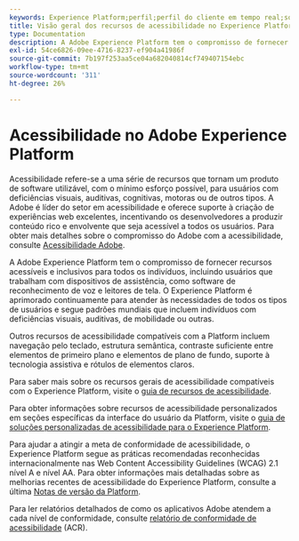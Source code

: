 ```yaml
---
keywords: Experience Platform;perfil;perfil do cliente em tempo real;solução de problemas;API;perfil unificado;Perfil unificado;perfil;gráficos XDM
title: Visão geral dos recursos de acessibilidade no Experience Platform
type: Documentation
description: A Adobe Experience Platform tem o compromisso de fornecer recursos acessíveis e inclusivos para todos os indivíduos.
exl-id: 54ce6826-09ee-4716-8237-ef904a41986f
source-git-commit: 7b197f253aa5ce04a682040814cf749407154ebc
workflow-type: tm+mt
source-wordcount: '311'
ht-degree: 26%

---
```


# Acessibilidade no Adobe Experience Platform

Acessibilidade refere-se a uma série de recursos que tornam um produto de software utilizável, com o mínimo esforço possível, para usuários com deficiências visuais, auditivas, cognitivas, motoras ou de outros tipos. A Adobe é líder do setor em acessibilidade e oferece suporte à criação de experiências web excelentes, incentivando os desenvolvedores a produzir conteúdo rico e envolvente que seja acessível a todos os usuários. Para obter mais detalhes sobre o compromisso do Adobe com a acessibilidade, consulte [Acessibilidade Adobe](https://www.adobe.com/accessibility.html).

A Adobe Experience Platform tem o compromisso de fornecer recursos acessíveis e inclusivos para todos os indivíduos, incluindo usuários que trabalham com dispositivos de assistência, como software de reconhecimento de voz e leitores de tela. O Experience Platform é aprimorado continuamente para atender às necessidades de todos os tipos de usuários e segue padrões mundiais que incluem indivíduos com deficiências visuais, auditivas, de mobilidade ou outras.

Outros recursos de acessibilidade compatíveis com a Platform incluem navegação pelo teclado, estrutura semântica, contraste suficiente entre elementos de primeiro plano e elementos de plano de fundo, suporte à tecnologia assistiva e rótulos de elementos claros.

Para saber mais sobre os recursos gerais de acessibilidade compatíveis com o Experience Platform, visite o [guia de recursos de acessibilidade](features.md).

Para obter informações sobre recursos de acessibilidade personalizados em seções específicas da interface do usuário da Platform, visite o [guia de soluções personalizadas de acessibilidade para o Experience Platform](custom.md).

Para ajudar a atingir a meta de conformidade de acessibilidade, o Experience Platform segue as práticas recomendadas reconhecidas internacionalmente nas Web Content Accessibility Guidelines (WCAG) 2.1 nível A e nível AA. Para obter informações mais detalhadas sobre as melhorias recentes de acessibilidade do Experience Platform, consulte a última [Notas de versão da Platform](../release-notes/latest/latest.md).

Para ler relatórios detalhados de como os aplicativos Adobe atendem a cada nível de conformidade, consulte [relatório de conformidade de acessibilidade](https://www.adobe.com/accessibility/compliance.html) (ACR).
